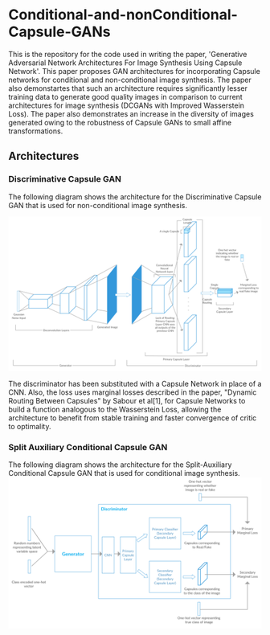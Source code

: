 # Conditional-and-nonConditional-Capsule-GANs
This is the repository for the code used in writing the paper, 'Generative Adversarial Network Architectures For Image Synthesis Using Capsule Network'.
This paper proposes GAN architectures for incorporating Capsule networks for conditional and non-conditional image synthesis. The paper also demonstartes that such an architecture requires significantly lesser training data to generate good quality images in comparison to current architectures for image synthesis (DCGANs with Improved Wasserstein Loss). The paper also demonstrates an increase in the  diversity of images generated owing to the robustness of Capsule GANs to small affine transformations.
## Architectures
### Discriminative Capsule GAN
The following diagram shows the architecture for the Discriminative Capsule GAN that is used for non-conditional image synthesis.

![CapsGANArch](Images/CapsGAN.png?raw=true "Discriminative Capsule GAN Architecture")<!-- .element height="50%" width="50%" -->

The discriminator has been substituted with a Capsule Network in place of a CNN. Also, the loss uses marginal losses described in the paper, "Dynamic Routing Between Capsules" by Sabour et al[1], for Capsule Networks to build a function analogous to the Wasserstein Loss, allowing the architecture to benefit from stable training and faster convergence of critic to optimality. 

### Split Auxiliary Conditional Capsule GAN
The following diagram shows the architecture for the Split-Auxiliary Conditional Capsule GAN that is used for conditional image synthesis.
![Alt text](Images/conditionalGAN.png?raw=true "Split-Auxiliary Conditional Capsule GAN Architecture")
